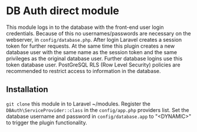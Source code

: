 # DB Auth direct module
This module logs in to the database with the front-end user login credentials. Because of this no usernames/passwords are necessary on the webserver, in `config/database.php`.
After login Laravel creates a session token for further requests. At the same time this plugin creates a new database user with the same name as the session token and the same privileges as the original database user. Further database logins use this token database user. PostGreSQL RLS (Row Level Security) policies are recommended to restrict access to information in the database.

## Installation
`git clone` this module in to Laravel ~/modules.
Register the `DBAuth\ServiceProvider::class` in the `config/app.php` providers list.
Set the database username and password in `config/database.app` to "&lt;DYNAMIC&gt;" to trigger the plugin functionality.